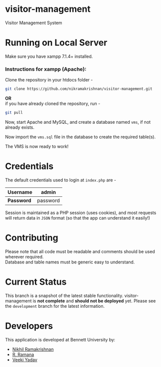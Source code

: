 # visitor-management
Visitor Management System

# Running on Local Server
Make sure you have xampp 7.1.4+ installed.  

### Instructions for xampp (Apache):  
Clone the repository in your htdocs folder -
```bash
git clone https://github.com/nikramakrishnan/visitor-management.git
```
**OR**  
if you have already cloned the repository, run -
```bash
git pull
```

Now, start Apache and MySQL, and create a database named `vms`, if not already exists.  

Now import the `vms.sql` file in the database to create the required table(s).  

The VMS is now ready to work!  

# Credentials
The default credentials used to login at `index.php` are -  

Username | admin
-------- | -----
**Password** | password

Session is maintained as a PHP session (uses cookies), and most requests will return data in `JSON` format (so that the app can understand it easily!)

# Contributing
Please note that all code must be readable and comments should be used wherever required.  
Database and table names must be generic easy to understand.

# Current Status
This branch is a snapshot of the latest stable functionality. visitor-management is **not complete** and **should not be deployed** yet. Please see the `development` branch for the latest information.

# Developers
This application is developed at Bennett University by:

* [Nikhil Ramakrishnan](https://github.com/nikramakrishnan)
* [R. Ramana](https://github.com/rr42)
* [Veeki Yadav](https://github.com/gevic)
